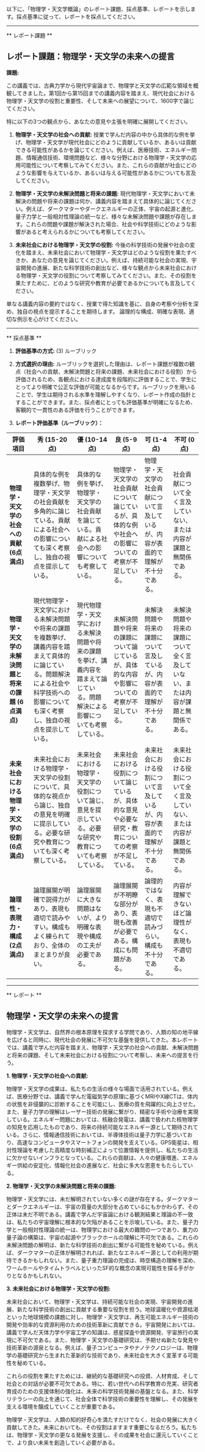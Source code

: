 以下に、「物理学・天文学概論」のレポート課題、採点基準、レポートを示します。採点基準に従って、レポートを採点してください。

---------------------------------------
** レポート課題 **

## レポート課題：物理学・天文学の未来への提言

**課題:**

この講義では、古典力学から現代宇宙論まで、物理学と天文学の広範な領域を概観してきました。第1回から第15回までの講義内容を踏まえ、現代社会における物理学・天文学の役割と重要性、そして未来への展望について、1600字で論じてください。

特に以下の3つの観点から、あなたの意見や主張を明確に展開してください。

1. **物理学・天文学の社会への貢献:**  授業で学んだ内容の中から具体的な例を挙げ、物理学・天文学が現代社会にどのように貢献しているか、あるいは貢献できる可能性があるかを論じてください。例えば、医療技術、エネルギー問題、情報通信技術、環境問題など、様々な分野における物理学・天文学の応用可能性について考察してみてください。また、これらの貢献が社会にどのような影響を与えているか、あるいは与える可能性があるかについても言及してください。

2. **物理学・天文学の未解決問題と将来の課題:**  現代物理学・天文学において未解決の問題や将来の課題は何か、講義内容を踏まえて具体的に論じてください。例えば、ダークマターやダークエネルギーの正体、宇宙の起源と進化、量子力学と一般相対性理論の統一など、様々な未解決問題や課題が存在します。これらの問題や課題が解決された場合、社会や科学技術にどのような影響があると考えられるかについても考察してください。

3. **未来社会における物理学・天文学の役割:**  今後の科学技術の発展や社会の変化を踏まえ、未来社会において物理学・天文学はどのような役割を果たすべきか、あなたの意見を論じてください。例えば、持続可能な社会の実現、宇宙開発の進展、新たな科学技術の創出など、様々な観点から未来社会における物理学・天文学の役割について考察してみてください。また、その役割を果たすために、どのような研究や教育が必要であるかについても言及してください。


単なる講義内容の要約ではなく、授業で得た知識を基に、自身の考察や分析を深め、独自の視点を提示することを期待します。  論理的な構成、明確な表現、適切な例示を心がけてください。


---------------------------------------
** 採点基準 **

1. **評価基準の方式:** (3) ルーブリック

2. **方式選択の理由:** ルーブリックを選択した理由は、レポート課題が複数の観点（社会への貢献、未解決問題と将来の課題、未来社会における役割）から評価されるため、各観点における達成度を段階的に評価することで、学生にとってより明確で公正な評価が可能となるからです。ルーブリックを用いることで、学生は期待される水準を理解しやすくなり、レポート作成の指針とすることができます。また、採点者にとっても評価基準が明確になるため、客観的で一貫性のある評価を行うことができます。

3. **レポート評価基準（ルーブリック）：**

| 評価項目 | 秀 (15-20点) | 優 (10-14点) | 良 (5-9点) | 可 (1-4点) | 不可 (0点) |
|---|---|---|---|---|---|
| **物理学・天文学の社会への貢献 (6点満点)** | 具体的な例を複数挙げ、物理学・天文学の社会貢献を多角的に論じている。貢献による社会への影響についても深く考察し、独自の視点を提示している。 | 具体的な例を挙げ、物理学・天文学の社会貢献を論じている。貢献による社会への影響についても考察している。 | 物理学・天文学の社会貢献について論じているが、具体的な例や社会への影響についての考察が不足している。 | 物理学・天文学の社会貢献について言及しているが、内容が表面的で理解が不十分である。 | 社会貢献について全く言及していない、または内容が課題と無関係である。 |
| **物理学・天文学の未解決問題と将来の課題 (6点満点)** | 現代物理学・天文学における未解決問題や将来の課題を複数挙げ、講義内容を踏まえて具体的に論じている。問題解決による社会や科学技術への影響についても深く考察し、独自の視点を提示している。 | 現代物理学・天文学における未解決問題や将来の課題を挙げ、講義内容を踏まえて論じている。問題解決による影響についても考察している。 | 未解決問題や将来の課題について論じているが、具体的な内容や影響についての考察が不足している。 | 未解決問題や将来の課題について言及しているが、内容が表面的で理解が不十分である。 | 未解決問題や将来の課題について全く言及していない、または内容が課題と無関係である。 |
| **未来社会における物理学・天文学の役割 (6点満点)** | 未来社会における物理学・天文学の役割について、具体的な視点から論じ、独自の意見を明確に提示している。必要な研究や教育についても深く考察している。 | 未来社会における物理学・天文学の役割について論じ、意見を提示している。必要な研究や教育についても考察している。 | 未来社会における役割について論じているが、具体的な意見や必要な研究・教育についての考察が不足している。 | 未来社会における役割について言及しているが、内容が表面的で理解が不十分である。 | 未来社会における役割について全く言及していない、または内容が課題と無関係である。 |
| **論理性・表現力・構成 (2点満点)** | 論理展開が明確で説得力があり、表現も適切で読みやすい。構成もよく練られており、全体のまとまりが良い。 | 論理展開に大きな問題はないが、より明確な表現や構成の工夫が必要である。 | 論理展開が不明瞭な部分があり、表現も改善が必要である。構成にも問題がある。 | 論理的ではなく、表現も不適切で読みづらい。構成も不十分である。 | 内容が理解できないほど論理性がなく、表現も不適切である。 |


---------------------------------------
** レポート **
## 物理学・天文学の未来への提言

物理学・天文学は、自然界の根本原理を探求する学問であり、人類の知の地平線を広げると同時に、現代社会の発展に不可欠な基盤を提供してきた。本レポートでは、講義で学んだ内容を踏まえ、物理学・天文学の社会への貢献、未解決問題と将来の課題、そして未来社会における役割について考察し、未来への提言を行う。

**1. 物理学・天文学の社会への貢献:**

物理学・天文学の成果は、私たちの生活の様々な場面で活用されている。例えば、医療分野では、講義で学んだ電磁気学の原理に基づくMRIやX線CTは、体内の状態を非侵襲的に診断することを可能にし、医療の質を飛躍的に向上させた。また、量子力学の理解はレーザー技術の発展に繋がり、精密な手術や治療を実現している。エネルギー問題においては、核融合発電は、講義で扱われた核物理学の知見を応用したものであり、将来の持続可能なエネルギー源として期待されている。さらに、情報通信技術においては、半導体技術は量子力学に基づいており、高速なコンピュータやスマートフォンの開発を支えている。GPS衛星は、相対性理論を考慮した高精度な時刻補正によって位置情報を提供し、私たちの生活に欠かせないインフラとなっている。これらの貢献は、人々の健康増進、エネルギー供給の安定化、情報化社会の進展など、社会に多大な恩恵をもたらしている。

**2. 物理学・天文学の未解決問題と将来の課題:**

物理学・天文学には、未だ解明されていない多くの謎が存在する。ダークマターとダークエネルギーは、宇宙の質量の大部分を占めているにもかかわらず、その正体は未だ不明である。講義で学んだ宇宙論における観測結果と理論の不一致は、私たちの宇宙理解に根本的な欠陥があることを示唆している。また、量子力学と一般相対性理論の統一は、物理学における最大の難問の一つであり、重力の量子論の構築は、宇宙の起源やブラックホールの理解に不可欠である。これらの未解決問題の解明は、新たな科学技術の創出に繋がる可能性を秘めている。例えば、ダークマターの正体が解明されれば、新たなエネルギー源としての利用が期待できるかもしれない。また、量子重力理論の完成は、時空構造の理解を深め、ワームホールやタイムトラベルといったSF的な概念の実現可能性を探る手がかりとなるかもしれない。

**3. 未来社会における物理学・天文学の役割:**

未来社会において、物理学・天文学は、持続可能な社会の実現、宇宙開発の進展、新たな科学技術の創出に貢献する重要な役割を担う。地球温暖化や資源枯渇といった地球規模の課題に対し、物理学・天文学は、再生可能エネルギー技術の開発や効率的な資源利用のための技術革新に貢献できる。宇宙開発においては、講義で学んだ天体力学や宇宙工学の知識は、惑星探査や資源開発、宇宙旅行の実現に不可欠である。また、物理学・天文学の基礎研究は、予期せぬ新たな発見や技術革新の源泉となる。例えば、量子コンピュータやナノテクノロジーは、物理学の基礎研究から生まれた革新的な技術であり、未来社会を大きく変革する可能性を秘めている。

これらの役割を果たすためには、継続的な基礎研究への投資、人材育成、そして社会との対話が必要不可欠である。特に、若い世代への科学教育の充実、研究者育成のための支援体制の強化は、未来の科学技術発展の基盤となる。また、科学リテラシーの向上を通じて、社会全体で科学技術の重要性を理解し、その発展を支える環境を醸成していくことが重要である。

物理学・天文学は、人類の知的好奇心を満たすだけでなく、社会の発展に大きく貢献してきた。未来においても、その役割はますます重要になるだろう。私たちは、物理学・天文学の更なる発展を支援し、その成果を社会に還元していくことで、より良い未来を創造していく必要がある。


